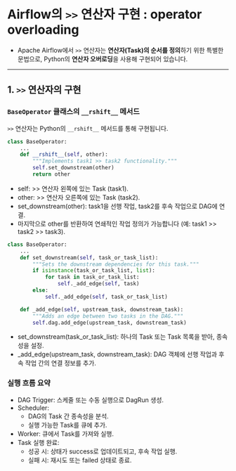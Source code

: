 # Airflow의 `>>` 연산자 구현 : operator overloading

- Apache Airflow에서 `>>` 연산자는 **연산자(Task)의 순서를 정의**하기 위한 특별한 문법으로, Python의 **연산자 오버로딩**을 사용해 구현되어 있습니다. 

---

## 1. `>>` 연산자의 구현

### `BaseOperator` 클래스의 `__rshift__` 메서드
`>>` 연산자는 Python의 `__rshift__` 메서드를 통해 구현됩니다. 

```python
class BaseOperator:
    ...
    def __rshift__(self, other):
        """Implements task1 >> task2 functionality."""
        self.set_downstream(other)
        return other
```
  - self: >> 연산자 왼쪽에 있는 Task (task1).
  - other: >> 연산자 오른쪽에 있는 Task (task2).
  - set_downstream(other): task1을 선행 작업, task2를 후속 작업으로 DAG에 연결.
  - 마지막으로 other를 반환하여 연쇄적인 작업 정의가 가능합니다 (예: task1 >> task2 >> task3).

```python
class BaseOperator:
    ...
    def set_downstream(self, task_or_task_list):
        """Sets the downstream dependencies for this task."""
        if isinstance(task_or_task_list, list):
            for task in task_or_task_list:
                self._add_edge(self, task)
        else:
            self._add_edge(self, task_or_task_list)

    def _add_edge(self, upstream_task, downstream_task):
        """Adds an edge between two tasks in the DAG."""
        self.dag.add_edge(upstream_task, downstream_task)
```
  - set_downstream(task_or_task_list): 하나의 Task 또는 Task 목록을 받아, 종속성을 설정.
  - _add_edge(upstream_task, downstream_task): DAG 객체에 선행 작업과 후속 작업 간의 연결 정보를 추가.

### 실행 흐름 요약
- DAG Trigger: 스케줄 또는 수동 실행으로 DagRun 생성.
- Scheduler:
  - DAG의 Task 간 종속성을 분석.
  - 실행 가능한 Task를 큐에 추가.
- Worker: 큐에서 Task를 가져와 실행.
- Task 실행 완료:
  - 성공 시: 상태가 success로 업데이트되고, 후속 작업 실행.
  - 실패 시: 재시도 또는 failed 상태로 종료.


